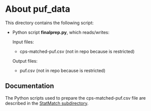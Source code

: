 About puf_data
==============

This directory contains the following script:

* Python script **finalprep.py**, which reads/writes:

  Input files:
    - cps-matched-puf.csv (not in repo because is restricted)

  Output files:
    - puf.csv (not in repo because is restricted)


Documentation
-------------

The Python scripts used to prepare the cps-matched-puf.csv file are
described in the [StatMatch subdirectory](StatMatch/README.md).
